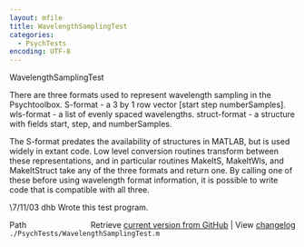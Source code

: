 ```yaml
---
layout: mfile
title: WavelengthSamplingTest
categories:
  - PsychTests
encoding: UTF-8
---
```


WavelengthSamplingTest

There are three formats used to represent wavelength
sampling in the Psychtoolbox.
  S-format      - a 3 by 1 row vector [start step numberSamples].
  wls-format    - a list of evenly spaced wavelengths.
  struct-format - a structure with fields start, step, and numberSamples.

The S-format predates the availability of structures in MATLAB, but
is used widely in extant code.  Low level conversion routines transform
between these representations, and in particular routines MakeItS,
MakeItWls, and MakeItStruct take any of the three formats and return
one.  By calling one of these before using wavelength format information,
it is possible to write code that is compatible with all three.

\7/11/03  dhb  Wrote this test program.


<div class="code_header" style="text-align:right;">
  <span style="float:left;">Path&nbsp;&nbsp;</span> <span class="counter">Retrieve <a href=
  "https://raw.github.com/Psychtoolbox-3/Psychtoolbox-3/beta/./PsychTests/WavelengthSamplingTest.m">current version from GitHub</a> | View <a href=
  "https://github.com/Psychtoolbox-3/Psychtoolbox-3/commits/beta/./PsychTests/WavelengthSamplingTest.m">changelog</a></span>
</div>
<div class="code">
  <code>./PsychTests/WavelengthSamplingTest.m</code>
</div>
